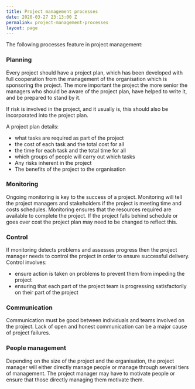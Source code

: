 ```yaml
---
title: Project management processes
date: 2020-03-27 23:13:00 Z
permalink: project-management-processes
layout: page
---
```


The following processes feature in project management:

### Planning
Every project should have a project plan, which has been developed with full cooperation from the management of the organisation which is sponsoring the project. The more important the project the more senior the managers who should be aware of the project plan, have helped to write it, and be prepared to stand by it.

If risk is involved in the project, and it usually is, this should also be incorporated into the project plan.

A project plan details:

* what tasks are required as part of the project
* the cost of each task and the total cost for all
* the time for each task and the total time for all
* which groups of people will carry out which tasks
* Any risks inherent in the project
* The benefits of the project to the organisation

### Monitoring
Ongoing monitoring is key to the success of a project. Monitoring will tell the project managers and stakeholders if the project is meeting time and costs schedules. Monitoring ensures that the resources required are available to complete the project. If the project falls behind schedule or goes over cost the project plan may need to be changed to reflect this.

### Control
If monitoring detects problems and assesses progress then the project manager needs to control the project in order to ensure successful delivery. Control involves:

* ensure action is taken on problems to prevent them from impeding the project
* ensuring that each part of the project team is progressing satisfactorily on their part of the project

### Communication
Communication must be good between individuals and teams involved on the project. Lack of open and honest communication can be a major cause of project failures.

### People management
Depending on the size of the project and the organisation, the project manager will either directly manage people or manage through several tiers of management. The project manager may have to motivate people or ensure that those directly managing them motivate them.